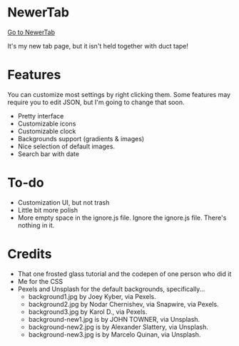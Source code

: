 # NewerTab

[Go to NewerTab](https://thev360.github.io/NewerTab)

It's my new tab page, but it isn't held together with duct tape!

# Features

You can customize most settings by right clicking them. Some features may require you to edit JSON, but I'm going to change that soon.

* Pretty interface
* Customizable icons
* Customizable clock
* Backgrounds support (gradients & images)
* Nice selection of default images.
* Search bar with date

# To-do

* Customization UI, but not trash
* Little bit more polish
* More empty space in the ignore.js file. Ignore the ignore.js file. There's nothing in it.

# Credits

* That one frosted glass tutorial and the codepen of one person who did it
* Me for the CSS
* Pexels and Unsplash for the default backgrounds, specifically...
	* background1.jpg by Joey Kyber, via Pexels.
	* background2.jpg by Nodar Chernishev, via Snapwire, via Pexels.
	* background3.jpg by Karol D., via Pexels.
	* background-new1.jpg is by JOHN TOWNER, via Unsplash.
	* background-new2.jpg is by Alexander Slattery, via Unsplash.
	* background-new3.jpg is by Marcelo Quinan, via Unsplash.
